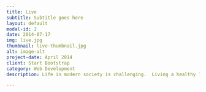 ```yaml
---
title: Live
subtitle: Subtitle goes here
layout: default
modal-id: 2
date: 2014-07-17
img: live.jpg
thumbnail: live-thumbnail.jpg
alt: image-alt
project-date: April 2014
client: Start Bootstrap
category: Web Development
description: Life in modern society is challenging.  Living a healthy lifestyle, managing our time, dealing with unexpected event, and finding the space to elevate ourselves to our full potential is difficult.  Whether you yearn to lose weight, communicate better, get back on your feet after a divorce or illness, Heather will design a life coaching program tailored to ascend into living out the vision you have for your life.

---
```


